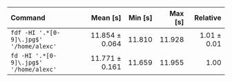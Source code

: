 | Command | Mean [s] | Min [s] | Max [s] | Relative |
|:---|---:|---:|---:|---:|
| `fdf -HI '.*[0-9]\.jpg$' '/home/alexc'` | 11.854 ± 0.064 | 11.810 | 11.928 | 1.01 ± 0.01 |
| `fd -HI '.*[0-9]\.jpg$' '/home/alexc'` | 11.771 ± 0.161 | 11.659 | 11.955 | 1.00 |
